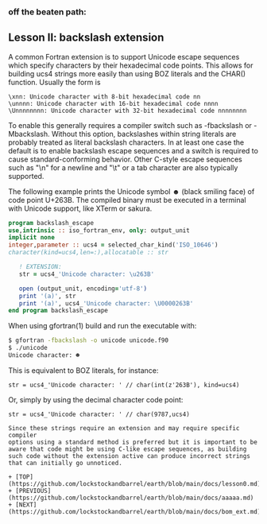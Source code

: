 
### off the beaten path:
## Lesson II: backslash extension

A common Fortran extension is to support Unicode escape sequences which
specify characters by their hexadecimal code points.  This allows for
building ucs4 strings more easily than using BOZ literals and the CHAR()
function. Usually the form is

    \xnn: Unicode character with 8-bit hexadecimal code nn
    \unnnn: Unicode character with 16-bit hexadecimal code nnnn
    \Unnnnnnnn: Unicode character with 32-bit hexadecimal code nnnnnnnn 

To enable this generally requires a compiler switch such as -fbackslash
or -Mbackslash. Without this option, backslashes within string literals
are probably treated as literal backslash characters. In at least one
case the default is to enable backslash escape sequences and a switch
is required to cause standard-conforming behavior. Other C-style escape
sequences such as "\n" for a newline and "\t" or a tab character are
also typically supported.

The following example prints the Unicode symbol ☻ (black smiling face)
of code point U+263B. The compiled binary must be executed in a terminal
with Unicode support, like XTerm or sakura.

```fortran
program backslash_escape 
use,intrinsic :: iso_fortran_env, only: output_unit
implicit none
integer,parameter :: ucs4 = selected_char_kind('ISO_10646')
character(kind=ucs4,len=:),allocatable :: str

   ! EXTENSION:
   str = ucs4_'Unicode character: \u263B'

   open (output_unit, encoding='utf-8')
   print '(a)', str
   print '(a)', ucs4_'Unicode character: \U0000263B'
end program backslash_escape 
```

When using gfortran(1) build and run the executable with:
```bash
$ gfortran -fbackslash -o unicode unicode.f90
$ ./unicode
Unicode character: ☻
```

This is equivalent to BOZ literals, for instance:
```text
str = ucs4_'Unicode character: ' // char(int(z'263B'), kind=ucs4)
```
Or, simply by using the decimal character code point:

```text
str = ucs4_'Unicode character: ' // char(9787,ucs4)

Since these strings require an extension and may require specific compiler
options using a standard method is preferred but it is important to be
aware that code might be using C-like escape sequences, as building
such code without the extension active can produce incorrect strings
that can initially go unnoticed.

+ [TOP](https://github.com/lockstockandbarrel/earth/blob/main/docs/lesson0.md)
+ [PREVIOUS](https://github.com/lockstockandbarrel/earth/blob/main/docs/aaaaa.md)
+ [NEXT](https://github.com/lockstockandbarrel/earth/blob/main/docs/bom_ext.md)

